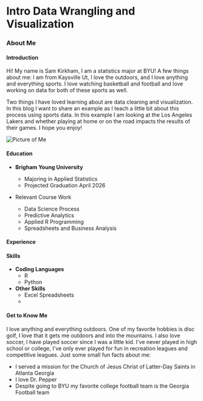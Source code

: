 # Intro Data Wrangling and Visualization

### About Me
#### Introduction
Hi! My name is Sam Kirkham, I am a statistics major at BYU! A few things about me: I am from Kaysville Ut, I love the outdoors, and I love anything and everything sports. I love watching basketball and football and love working on data for both of these sports as well.

Two things I have loved learning about are data cleaning and visualization. In this blog I want to share an example as I teach a little bit about this process using sports data. In this example I am looking at the Los Angeles Lakers and whether playing at home or on the road impacts the results of their games. I hope you enjoy!

![Picture of Me](IMG_3403.jpeg)

#### Education
- **Brigham Young University**
    - Majoring in Applied Statistics
    - Projected Graduation April 2026

- Relevant Course Work
    - Data Science Process
    - Predictive Analytics
    - Applied R Programming
    - Spreadsheets and Business Analysis

#### Experience


#### Skills
- **Coding Languages**
    -  R
    - Python
- **Other Skills**
    - Excel Spreadsheets
    - 

#### Get to Know Me
I love anything and everything outdoors. One of my favorite hobbies is disc golf, I love that it gets me outdoors and into the mountains. I also love soccer, I have played soccer since I was a little kid. I've never played in high school or college, I've only ever played for fun in recreation leagues and competitive leagues. 
Just some small fun facts about me:
- I served a mission for the Church of Jesus Christ of Latter-Day Saints in Atlanta Georgia
- I love Dr. Pepper
- Despite going to BYU my favorite college football team is the Georgia Football team